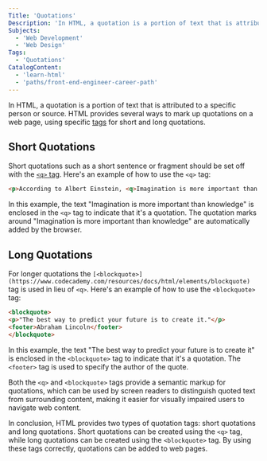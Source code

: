 ```yaml
---
Title: 'Quotations'
Description: 'In HTML, a quotation is a portion of text that is attributed to a specific person or source.'
Subjects:
  - 'Web Development'
  - 'Web Design'
Tags:
  - 'Quotations'
CatalogContent:
  - 'learn-html'
  - 'paths/front-end-engineer-career-path'
---
```


In HTML, a quotation is a portion of text that is attributed to a specific person or source. HTML provides several ways to mark up quotations on a web page, using specific [tags](https://www.codecademy.com/resources/docs/html/tags) for short and long quotations.

## Short Quotations

Short quotations such as a short sentence or fragment should be set off with the [`<q>` tag](https://www.codecademy.com/resources/docs/html/elements/q). Here's an example of how to use the `<q>` tag:

```html
<p>According to Albert Einstein, <q>Imagination is more important than knowledge.</q></p>
```

In this example, the text "Imagination is more important than knowledge" is enclosed in the `<q>` tag to indicate that it's a quotation. The quotation marks around "Imagination is more important than knowledge" are automatically added by the browser.

## Long Quotations

For longer quotations the `[<blockquote>](https://www.codecademy.com/resources/docs/html/elements/blockquote)` tag is used in lieu of `<q>`. Here's an example of how to use the `<blockquote>` tag:

```html
<blockquote>
<p>"The best way to predict your future is to create it."</p>
<footer>Abraham Lincoln</footer>
</blockquote>
```

In this example, the text "The best way to predict your future is to create it" is enclosed in the `<blockquote>` tag to indicate that it's a quotation. The `<footer>` tag is used to specify the author of the quote.

Both the `<q>` and `<blockquote>` tags provide a semantic markup for quotations, which can be used by screen readers to distinguish quoted text from surrounding content, making it easier for visually impaired users to navigate web content.

In conclusion, HTML provides two types of quotation tags: short quotations and long quotations. Short quotations can be created using the `<q>` tag, while long quotations can be created using the `<blockquote>` tag. By using these tags correctly, quotations can be added to web pages.